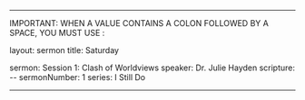 ---

IMPORTANT: WHEN A VALUE CONTAINS A COLON FOLLOWED BY A SPACE, YOU MUST USE &#58;

layout: sermon
title: Saturday

sermon: Session 1&#58; Clash of Worldviews
speaker: Dr. Julie Hayden
scripture: --
sermonNumber: 1
series: I Still Do

---